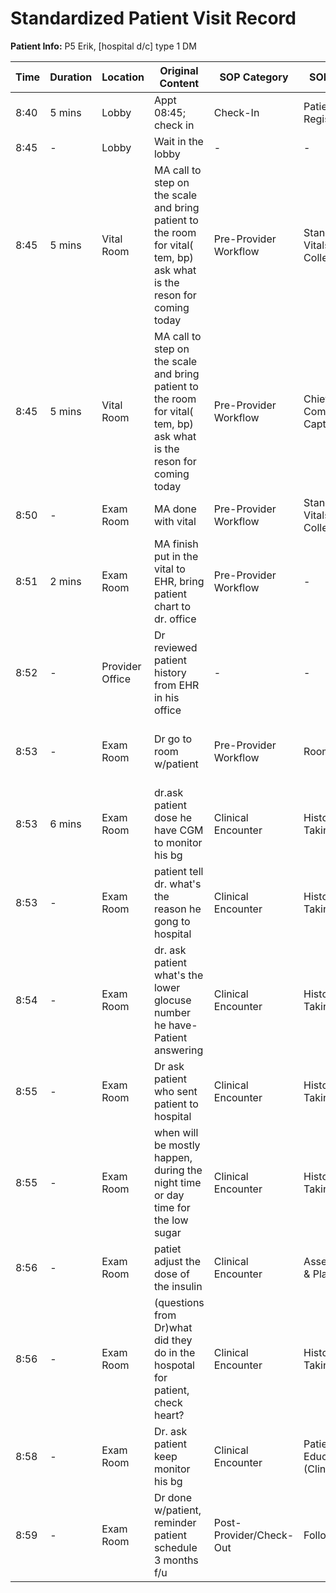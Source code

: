 # Standardized Patient Visit Record

**Patient Info:** P5 Erik, [hospital d/c] type 1 DM

| Time | Duration | Location | Original Content | SOP Category | SOP Task | Completed Checklist | Primary Role | Extra Task |
|------|----------|----------|------------------|--------------|----------|-------------------|--------------|------------|
| 8:40 | 5 mins | Lobby | Appt 08:45; check in | Check-In | Patient Registration | ☐ Arrival time recorded | Front Desk | - |
| 8:45 | - | Lobby | Wait in the lobby | - | - | - | Patient | - |
| 8:45 | 5 mins | Vital Room | MA call to step on the scale and bring patient to the room for vital( tem, bp) ask what is the reson for coming today | Pre-Provider Workflow | Standard Vitals Collection | ☐ ID verified<br>☐ Vitals collected | MA | - |
| 8:45 | 5 mins | Vital Room | MA call to step on the scale and bring patient to the room for vital( tem, bp) ask what is the reson for coming today | Pre-Provider Workflow | Chief Complaint Capture | ☐ Patient ID verified<br>☐ Open-ended question asked | MA | - |
| 8:50 | - | Exam Room | MA done with vital | Pre-Provider Workflow | Standard Vitals Collection | ☐ Documented in EHR | MA | - |
| 8:51 | 2 mins | Exam Room | MA finish put in the vital to EHR, bring patient chart to dr. office | Pre-Provider Workflow | - | - | MA | Patient Chart Transfer |
| 8:52 | - | Provider Office | Dr reviewed patient history from EHR in his office | - | - | - | MD/NP | Provider Chart Review |
| 8:53 | - | Exam Room | Dr go to room w/patient | Pre-Provider Workflow | Rooming | ☐ Patient called from lobby<br>☐ ID verified<br>☐ Escorted to correct room | MD/NP | - |
| 8:53 | 6 mins | Exam Room | dr.ask patient dose he have CGM to monitor his bg | Clinical Encounter | History Taking | ☐ Chief complaint reviewed<br>☐ HPI documented | MD/NP | - |
| 8:53 | - | Exam Room | patient tell dr. what's the reason he gong to hospital | Clinical Encounter | History Taking | ☐ Chief complaint reviewed<br>☐ HPI documented | MD/NP | - |
| 8:54 | - | Exam Room | dr. ask patient what's the lower glocuse number he have- Patient answering | Clinical Encounter | History Taking | ☐ HPI documented | MD/NP | - |
| 8:55 | - | Exam Room | Dr ask patient who sent patient to hospital | Clinical Encounter | History Taking | ☐ Past medical/family/social history updated | MD/NP | - |
| 8:55 | - | Exam Room | when will be mostly happen, during the night time or day time for the low sugar | Clinical Encounter | History Taking | ☐ HPI documented | MD/NP | - |
| 8:56 | - | Exam Room | patiet adjust the dose of the insulin | Clinical Encounter | Assessment & Plan | ☐ Plan established (Rx, labs, referrals, education) | MD/NP | - |
| 8:56 | - | Exam Room | (questions from Dr)what did they do in the hospotal for patient, check heart? | Clinical Encounter | History Taking | ☐ Past medical/family/social history updated | MD/NP | - |
| 8:58 | - | Exam Room | Dr. ask patient keep monitor his bg | Clinical Encounter | Patient Education (Clinical) | ☐ Education topics identified<br>☐ Explained in plain language | MD/NP | - |
| 8:59 | - | Exam Room | Dr done w/patient, reminder patient schedule 3 months f/u | Post-Provider/Check-Out | Follow-Up
